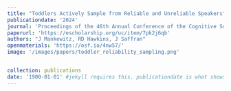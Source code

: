 ```yaml
---
title: "Toddlers Actively Sample from Reliable and Unreliable Speakers"
publicationdate: '2024'
journal: 'Proceedings of the 46th Annual Conference of the Cognitive Science Society.'
paperurl: 'https://escholarship.org/uc/item/7pk2j6qb'
authors: "J Mankewitz, RD Hawkins, J Saffran"
openmaterials: 'https://osf.io/4nw57/'
image: '/images/papers/toddler_reliability_sampling.png'


collection: publications
date: '1900-01-01' #jekyll requires this. publicationdate is what shows up
---
```

